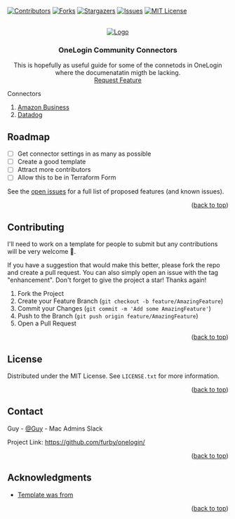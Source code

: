 <div id="top"></div>

[![Contributors][contributors-shield]][contributors-url]
[![Forks][forks-shield]][forks-url]
[![Stargazers][stars-shield]][stars-url]
[![Issues][issues-shield]][issues-url]
[![MIT License][license-shield]][license-url]



<!-- PROJECT LOGO -->
<br />
<div align="center">
  <a href="https://github.com/furby/onelogin">
    <img src="https://consent.trustarc.com/v2/asset/01:24:05.7832vhffs_onelogin_logo_215x130.png" alt="Logo">
  </a>

<h3 align="center">OneLogin Community Connectors</h3>

  <p align="center">
    This is hopefully as useful guide for some of the connetods in OneLogin where the documenatatin migth be lacking. 
    <br />
    <a href=https://github.com/furby/onelogin/issuess">Request Feature</a>
  </p>
</div>



<!-- TABLE OF CONTENTS -->

  <summary>Connectors</summary>
  <ol>
    <li><a href="/Amazon%20Business">Amazon Business</a></li>
    <li><a href="/Datadog">Datadog</a></li>
  </ol>

<!-- ROADMAP -->
## Roadmap

- [ ] Get connector settings in as many as possible
- [ ] Create a good template
- [ ] Attract more contributors
- [ ] Allow this to be in Terraform Form

See the [open issues](https://github.com/furby/onelogin/issues) for a full list of proposed features (and known issues).

<p align="right">(<a href="#top">back to top</a>)</p>


<!-- CONTRIBUTING -->
## Contributing

I'll need to work on a template for people to submit but any contributions will be very welcome 🤗.

If you have a suggestion that would make this better, please fork the repo and create a pull request. You can also simply open an issue with the tag "enhancement".
Don't forget to give the project a star! Thanks again!

1. Fork the Project
2. Create your Feature Branch (`git checkout -b feature/AmazingFeature`)
3. Commit your Changes (`git commit -m 'Add some AmazingFeature'`)
4. Push to the Branch (`git push origin feature/AmazingFeature`)
5. Open a Pull Request

<p align="right">(<a href="#top">back to top</a>)</p>



<!-- LICENSE -->
## License

Distributed under the MIT License. See `LICENSE.txt` for more information.

<p align="right">(<a href="#top">back to top</a>)</p>



<!-- CONTACT -->
## Contact

Guy - [@Guy](https://macadmins.slack.com/archives/D1KGZFZN0) - Mac Admins Slack

Project Link: https://github.com/furby/onelogin/

<p align="right">(<a href="#top">back to top</a>)</p>



<!-- ACKNOWLEDGMENTS -->
## Acknowledgments

* [Template was from ](https://github.com/othneildrew/Best-README-Template)


<p align="right">(<a href="#top">back to top</a>)</p>



<!-- MARKDOWN LINKS & IMAGES -->
<!-- https://www.markdownguide.org/basic-syntax/#reference-style-links -->
[contributors-shield]: https://img.shields.io/github/contributors/github_username/repo_name.svg?style=for-the-badge
[contributors-url]: https://github.com/furby/onelogin/graphs/contributors
[forks-shield]: https://img.shields.io/github/forks/github_username/repo_name.svg?style=for-the-badge
[forks-url]: https://github.com/furby/onelogin/network/members
[stars-shield]: https://img.shields.io/github/stars/github_username/repo_name.svg?style=for-the-badge
[stars-url]: https://github.com/furby/onelogin/stargazers
[issues-shield]: https://img.shields.io/github/issues/github_username/repo_name.svg?style=for-the-badge
[issues-url]: https://github.com/furby/onelogin/issues
[license-shield]: https://img.shields.io/github/license/github_username/repo_name.svg?style=for-the-badge
[license-url]: https://github.com/furby/onelogin/LICENSE.txt
[product-screenshot]: images/screenshot.png
